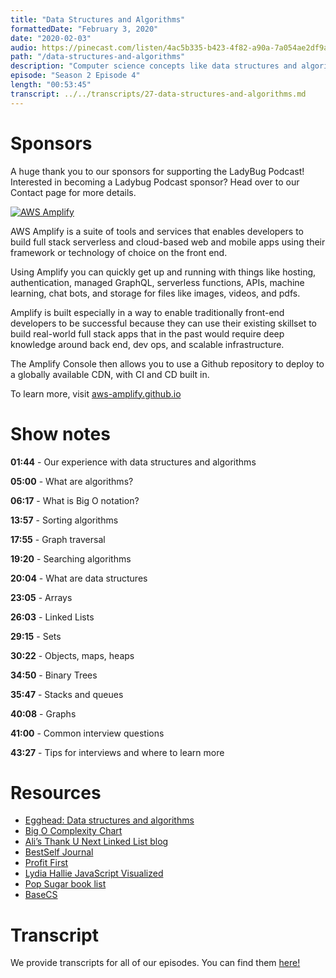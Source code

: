 ```yaml
---
title: "Data Structures and Algorithms"
formattedDate: "February 3, 2020"
date: "2020-02-03"
audio: https://pinecast.com/listen/4ac5b335-b423-4f82-a90a-7a054ae2df9a.mp3
path: "/data-structures-and-algorithms"
description: "Computer science concepts like data structures and algorithms can be super intimidating, especially if you’re cramming the night before an interview. In this episode, we’ll discuss common algorithms and data structures and give you some tips for your next whiteboarding challenge."
episode: "Season 2 Episode 4"
length: "00:53:45"
transcript: ../../transcripts/27-data-structures-and-algorithms.md
---
```


# Sponsors

A huge thank you to our sponsors for supporting the LadyBug Podcast! Interested in becoming a Ladybug Podcast sponsor? Head over to our Contact page for more details.

<a class="image-link" target="_blank" href="http://aws-amplify.github.io/"><img src="../../images/sponsors/aws-amplify.png" alt="AWS Amplify"></a>

AWS Amplify is a suite of tools and services that enables developers to build full stack serverless and cloud-based web and mobile apps using their framework or technology of choice on the front end.

Using Amplify you can quickly get up and running with things like hosting, authentication, managed GraphQL, serverless functions, APIs, machine learning, chat bots, and storage for files like images, videos, and pdfs.

Amplify is built especially in a way to enable traditionally front-end developers to be successful because they can use their existing skillset to build real-world full stack apps that in the past would require deep knowledge around back end, dev ops, and scalable infrastructure.

The Amplify Console then allows you to use a Github repository to deploy to a globally available CDN, with CI and CD built in.

To learn more, visit <a href="http://aws-amplify.github.io/">aws-amplify.github.io</a>

# Show notes

**01:44** - Our experience with data structures and algorithms

**05:00** - What are algorithms?

**06:17** - What is Big O notation?

**13:57** - Sorting algorithms

**17:55** - Graph traversal

**19:20** - Searching algorithms

**20:04** - What are data structures

**23:05** - Arrays

**26:03** - Linked Lists

**29:15** - Sets

**30:22** - Objects, maps, heaps

**34:50** - Binary Trees

**35:47** - Stacks and queues

**40:08** - Graphs

**41:00** - Common interview questions

**43:27** - Tips for interviews and where to learn more

# Resources

- [Egghead: Data structures and algorithms](https://egghead.io/courses/data-structures-and-algorithms-in-javascript)
- [Big O Complexity Chart](https://www.bigocheatsheet.com/)
- [Ali’s Thank U Next Linked List blog](https://dev.to/aspittel/thank-u-next-an-introduction-to-linked-lists-4pph)
- [BestSelf Journal](https://bestself.co/collections/all/products/self-journal)
- [Profit First](https://www.goodreads.com/book/show/23948433-profit-first)
- [Lydia Hallie JavaScript Visualized](https://dev.to/lydiahallie/javascript-visualized-prototypal-inheritance-47co)
- [Pop Sugar book list](https://www.popsugar.co.uk/gdpr-consent?destination=https%3A%2F%2Fwww.popsugar.co.uk%2Fentertainment%2Freading-challenge-2020-46911508%3Futm_medium%3Dredirect%26utm_campaign%3DUS%3ADE%26utm_source%3Dwww.google.com)
- [BaseCS](https://medium.com/basecs)

# Transcript

We provide transcripts for all of our episodes. You can find them <a href="https://github.com/ladybug-podcast/ladybug-website/blob/master/transcripts/27-data-structures-and-algorithms.md" target="_blank" class="highlight">here!</a>
